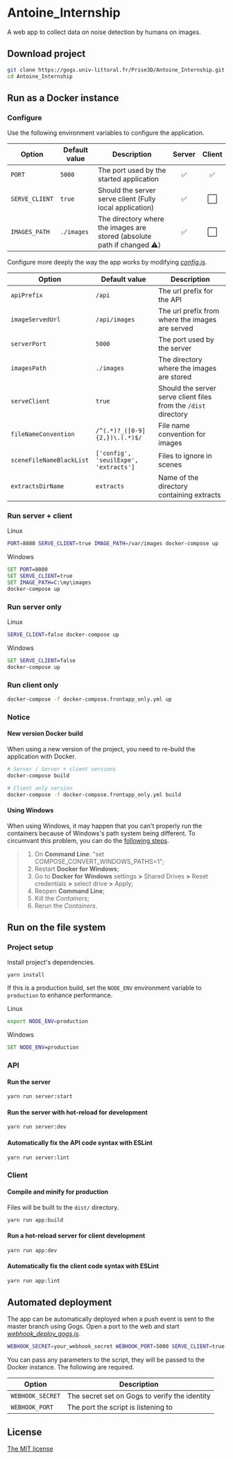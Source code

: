 # Antoine_Internship
A web app to collect data on noise detection by humans on images.

## Download project
```sh
git clone https://gogs.univ-littoral.fr/Prise3D/Antoine_Internship.git
cd Antoine_Internship
```

## Run as a Docker instance
### Configure
Use the following environment variables to configure the application.

| Option      | Default value | Description | Server | Client |
| ----------- | ------------- | ----------- | :------: | :------: |
| `PORT` | `5000` | The port used by the started application |  ✅  | ✅ |
| `SERVE_CLIENT` | `true` | Should the server serve client (Fully local application) |  ✅  | ⬜️ |
| `IMAGES_PATH` | `./images` | The directory where the images are stored (absolute path if changed ⚠️) |  ✅  | ⬜️ |

Configure more deeply the way the app works by modifying *[config.js](config.js)*.

| Option      | Default value | Description |
| ----------- | ------------- | ----------- |
| `apiPrefix` | `/api` | The url prefix for the API |
| `imageServedUrl` | `/api/images` | The url prefix from where the images are served |
| `serverPort` | `5000` | The port used by the server |
| `imagesPath` | `./images` | The directory where the images are stored |
| `serveClient` | `true` | Should the server serve client files from the `/dist` directory |
| `fileNameConvention` | `/^(.*)?_([0-9]{2,})\.(.*)$/` | File name convention for images |
| `sceneFileNameBlackList` | `['config', 'seuilExpe', 'extracts']` | Files to ignore in scenes |
| `extractsDirName` | `extracts` | Name of the directory containing extracts |

### Run server + client
Linux
```sh
PORT=8080 SERVE_CLIENT=true IMAGE_PATH=/var/images docker-compose up
```
Windows
```bat
SET PORT=8080
SET SERVE_CLIENT=true
SET IMAGE_PATH=C:\my\images
docker-compose up
```

### Run server only
Linux
```sh
SERVE_CLIENT=false docker-compose up
```
Windows
```bat
SET SERVE_CLIENT=false
docker-compose up
```

### Run client only
```sh
docker-compose -f docker-compose.frontapp_only.yml up
```

### Notice
#### New version Docker build
When using a new version of the project, you need to re-build the application with Docker.
```sh
# Server / Server + client versions
docker-compose build

# Client only version
docker-compose -f docker-compose.frontapp_only.yml build
```

#### Using Windows
When using Windows, it may happen that you can't properly run the containers because of Windows's path system being different. To circumvant this problem, you can do the [following steps](https://github.com/docker/compose/issues/4303#issuecomment-379563170).
> 1. On **Command Line**: "set COMPOSE_CONVERT_WINDOWS_PATHS=1";
> 2. Restart **Docker for Windows**;
> 3. Go to **Docker for Windows** settings **>** Shared Drives **>** Reset credentials **>** select drive **>** Apply;
> 4. Reopen **Command Line**;
> 5. Kill the _Containers_;
> 6. Rerun the _Containers_.

## Run on the file system
### Project setup
Install project's dependencies.
```
yarn install
```

If this is a production build, set the `NODE_ENV` environment variable to `production` to enhance performance.

Linux
```sh
export NODE_ENV=production
```
Windows
```bat
SET NODE_ENV=production
```

### API
#### Run the server
```sh
yarn run server:start
```

#### Run the server with hot-reload for development
```sh
yarn run server:dev
```

#### Automatically fix the API code syntax with ESLint
```sh
yarn run server:lint
```


### Client
#### Compile and minify for production
Files will be built to the `dist/` directory.
```sh
yarn run app:build
```

#### Run a hot-reload server for client development
```sh
yarn run app:dev
```


#### Automatically fix the client code syntax with ESLint
```sh
yarn run app:lint
```

## Automated deployment
The app can be automatically deployed when a push event is sent to the master branch using Gogs. Open a port to the web and start *[webhook_deploy_gogs.js](webhook_deploy_gogs.js)*.
```sh
WEBHOOK_SECRET=your_webhook_secret WEBHOOK_PORT=5000 SERVE_CLIENT=true PORT=8080 node webhook_deploy_gogs.js
```
You can pass any parameters to the script, they will be passed to the Docker instance. The following are required.

| Option      | Description |
| ----------- | ----------- |
| `WEBHOOK_SECRET` | The secret set on Gogs to verify the identity |
| `WEBHOOK_PORT` | The port the script is listening to |

## License
[The MIT license](LICENSE)

